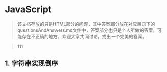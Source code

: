 # JavaScript

> 该文档存放的只是HTML部分的问题，其中答案部分放在对应目录下的questionsAndAnswers.md文件中，答案部分也只是个人所做的答案，可能存在不正确的地方，欢迎大家共同讨论，找出一个完美的答案。

> 111

## 1. 字符串实现倒序